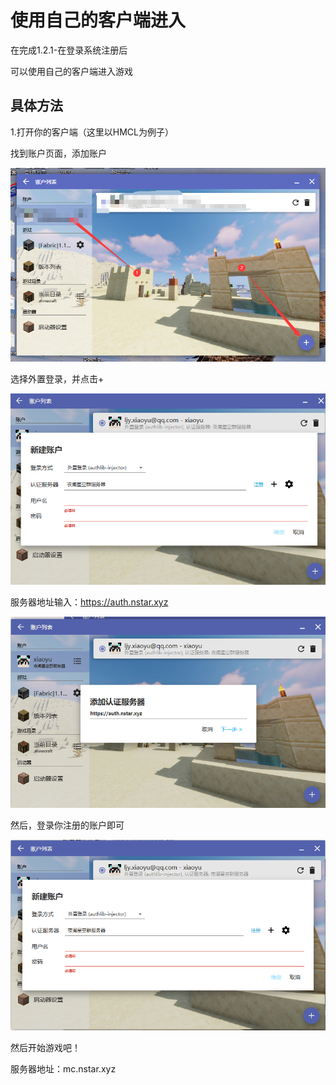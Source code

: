 # 使用自己的客户端进入

在完成1.2.1-在登录系统注册后  

可以使用自己的客户端进入游戏  

## 具体方法

1.打开你的客户端（这里以HMCL为例子）

找到账户页面，添加账户

![image-20210208135225331](6.assets/image-20210208135225331.png)

选择外置登录，并点击+

![image-20210208140001450](6.assets/image-20210208140001450.png)

服务器地址输入：https://auth.nstar.xyz

![image-20210208140230495](6.assets/image-20210208140230495.png)

然后，登录你注册的账户即可

![image-20210208140344228](6.assets/image-20210208140344228.png)

然后开始游戏吧！

服务器地址：mc.nstar.xyz
